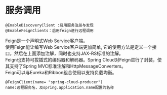 # 服务调用
```
@EnableDiscoveryClient :启用服务注册与发现
@EnableFeignClients：启用feign进行远程调用
```
Feign是一个声明式Web Service客户端。  
使用Feign能让编写Web Service客户端更加简单, 它的使用方法是定义一个接口，然后在上面添加注解，同时也支持JAX-RS标准的注解。  
Feign也支持可拔插式的编码器和解码器。Spring Cloud对Feign进行了封装，使其支持了Spring MVC标准注解和HttpMessageConverters。  
Feign可以与Eureka和Ribbon组合使用以支持负载均衡。

```
@FeignClient(name= "spring-cloud-producer")
name:远程服务名，及spring.application.name配置的名称
```